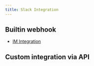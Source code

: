 ```yaml
---
title: Slack Integration
---
```


## Builtin webhook

- [IM Integration](/docs/change-database/webhook/#slack)

## Custom integration via API

<TutorialBlock url="/docs/tutorials/just-in-time-database-access-part2/" title="Approve Just-in-Time database access with Slack" />
